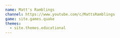 ```yaml
---
name: Matt's Ramblings
channel: https://www.youtube.com/c/MattsRamblings
game: site.games.quake
themes:
  - site.themes.educational
---
```


